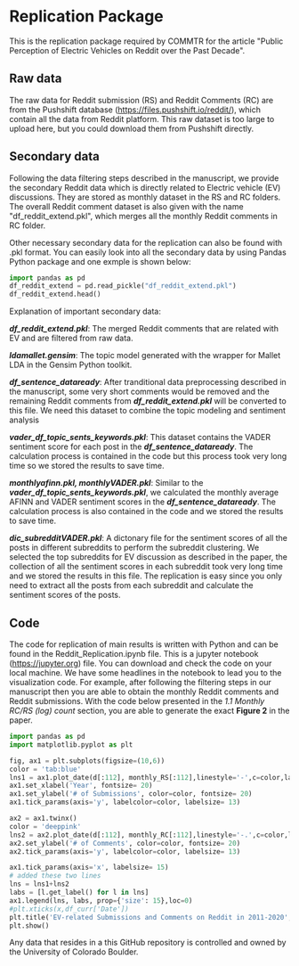 # Replication Package
This is the replication package required by COMMTR for the article "Public Perception of Electric Vehicles on Reddit over the Past Decade".

## Raw data
The raw data for Reddit submission (RS) and Reddit Comments (RC) are from the Pushshift database (https://files.pushshift.io/reddit/), which contain all the data from Reddit platform. This raw dataset is too large to upload here, but you could download them from Pushshift directly. 

## Secondary data
Following the data filtering steps described in the manuscript, we provide the secondary Reddit data which is directly related to Electric vehicle (EV) discussions. They are stored as monthly dataset in the RS and RC folders. The overall Reddit comment dataset is also given with the name "df_reddit_extend.pkl", which merges all the monthly Reddit comments in RC folder.

Other necessary secondary data for the replication can also be found with .pkl format. You can easily look into all the secondary data by using Pandas Python package and one exmple is shown below:

```python
import pandas as pd
df_reddit_extend = pd.read_pickle("df_reddit_extend.pkl")
df_reddit_extend.head()
```

Explanation of important secondary data:

**_df_reddit_extend.pkl_**: The merged Reddit comments that are related with EV and are filtered from raw data.

**_ldamallet.gensim_**: The topic model generated with the wrapper for Mallet LDA in the Gensim Python toolkit.

**_df_sentence_dataready_**: After tranditional data preprocessing described in the manuscript, some very short comments would be removed and the remaining Reddit comments from **_df_reddit_extend.pkl_** will be converted to this file. We need this dataset to combine the topic modeling and sentiment analysis

**_vader_df_topic_sents_keywords.pkl_**: This dataset contains the VADER sentiment score for each post in the **_df_sentence_dataready_**. The calculation process is contained in the code but this process took very long time so we stored the results to save time.

**_monthlyafinn.pkl, monthlyVADER.pkl_**: Similar to the **_vader_df_topic_sents_keywords.pkl_**, we calculated the monthly average AFINN and VADER sentiment scores in the **_df_sentence_dataready_**. The calculation process is also contained in the code and we stored the results to save time.

**_dic_subredditVADER.pkl_**: A dictonary file for the sentiment scores of all the posts in different subreddits to perform the subreddit clustering. We selected the top subreddits for EV discussion as described in the paper, the collection of all the sentiment scores in each subreddit took very long time and we stored the results in this file. The replication is easy since you only need to extract all the posts from each subreddit and calculate the sentiment scores of the posts.

## Code
The code for replication of main results is written with Python and can be found in the Reddit_Replication.ipynb file. This is a jupyter notebook (https://jupyter.org) file. You can download and check the code on your local machine. We have some headlines in the notebook to lead you to the visualization code. For example, after following the filtering steps in our manuscript then you are able to obtain the monthly Reddit comments and Reddit submissions. With the code below presented in the _1.1  Monthly RC/RS (log) count_ section, you are able to generate the exact **Figure 2** in the paper. 

```python
import pandas as pd
import matplotlib.pyplot as plt

fig, ax1 = plt.subplots(figsize=(10,6))
color = 'tab:blue'
lns1 = ax1.plot_date(d[:112], monthly_RS[:112],linestyle='-',c=color,label='EV Reddit Submissions')
ax1.set_xlabel('Year', fontsize= 20)
ax1.set_ylabel('# of Submissions', color=color, fontsize= 20)
ax1.tick_params(axis='y', labelcolor=color, labelsize= 13)

ax2 = ax1.twinx()
color = 'deeppink'
lns2 = ax2.plot_date(d[:112], monthly_RC[:112],linestyle='-.',c=color,label='EV Reddit Comments')
ax2.set_ylabel('# of Comments', color=color, fontsize= 20)
ax2.tick_params(axis='y', labelcolor=color, labelsize= 13)

ax1.tick_params(axis='x', labelsize= 15) 
# added these two lines
lns = lns1+lns2
labs = [l.get_label() for l in lns]
ax1.legend(lns, labs, prop={'size': 15},loc=0)
#plt.xticks(x,df_curr['Date'])
plt.title('EV-related Submissions and Comments on Reddit in 2011-2020', size=15)
plt.show()
```

Any data that resides in a this GitHub repository is controlled and owned by the University of Colorado Boulder.


